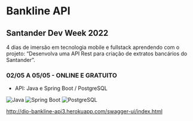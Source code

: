 # Bankline API

## Santander Dev Week 2022
 
4 dias de imersão em tecnologia mobile e fullstack aprendendo com o projeto: “Desenvolva uma API Rest para criação de extratos bancários do Santander”.

### 02/05 A 05/05 - ONLINE E GRATUITO

- API: Java e Spring Boot / PostgreSQL

<div align="left">
  <img src="https://img.shields.io/badge/-Java-red?style=for-the-badge" alt="Java">
  <img src="https://img.shields.io/badge/-Spring Boot-green?style=for-the-badge" alt="Spring Boot">
  <img src="https://img.shields.io/badge/-PostgreSQL-blue?style=for-the-badge" alt="PostgreSQL">
</div>

 http://dio-bankline-api3.herokuapp.com/swagger-ui/index.html

